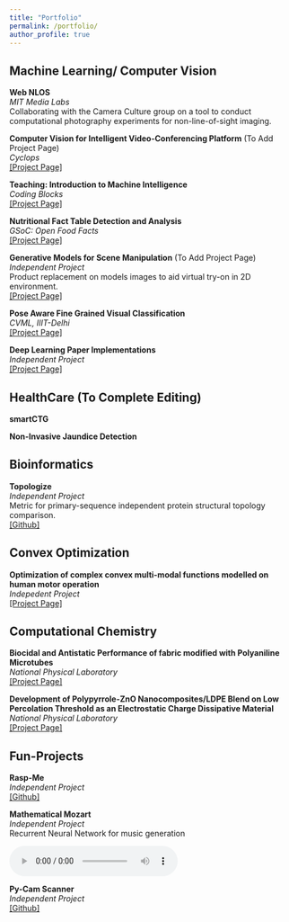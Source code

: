 ```yaml
---
title: "Portfolio"
permalink: /portfolio/
author_profile: true
---
```


## Machine Learning/ Computer Vision

<b>Web NLOS</b><br>
<i>MIT Media Labs</i>
<br>
Collaborating with the Camera Culture group on a tool to conduct computational photography experiments for non-line-of-sight imaging.

<b>Computer Vision for Intelligent Video-Conferencing Platform</b> (To Add Project Page)<br>
<i>Cyclops</i>
<br>
[[Project Page]](../projects/cyclops)

<b>Teaching: Introduction to Machine Intelligence</b><br>
<i>Coding Blocks</i><br>
[[Project Page]](../projects/codingblocks)

<b>Nutritional Fact Table Detection and Analysis</b><br>
<i>GSoC: Open Food Facts</i>
<br>
[[Project Page]](../projects/gsoc18)

<b>Generative Models for Scene Manipulation</b> (To Add Project Page) <br>
<i>Independent Project</i>
<br>
Product replacement on models images to aid virtual try-on in 2D environment.
<br>
[[Project Page]](http://www.ayushchopra.me)

<b>Pose Aware Fine Grained Visual Classification</b><br>
<i>CVML, IIIT-Delhi</i>
<br>
[[Project Page]](../publications/FGVC)

<b>Deep Learning Paper Implementations</b><br>
<i>Independent Project</i> <br>
[[Project Page]](../projects/paper-implementations)

## HealthCare (To Complete Editing)

<b>smartCTG</b>

<b>Non-Invasive Jaundice Detection</b>

## Bioinformatics

<b>Topologize</b><br>
<i>Independent Project</i>
<br>
Metric for primary-sequence independent protein structural topology comparison.
<br>
[[Github]](https://github.com/ayushchopra96/topologize.git)

## Convex Optimization

<b>Optimization of complex convex multi-modal functions modelled on human motor operation</b><br>
<i>Indepedent Project</i>
<br>
[[Project Page]](../publications/HIDE)

## Computational Chemistry

<b>Biocidal and Antistatic Performance of fabric modified with Polyaniline Microtubes</b><br>
<i>National Physical Laboratory</i>
<br>
[[Project Page]](../publications/chem)

<b>Development of Polypyrrole-ZnO Nanocomposites/LDPE Blend on Low Percolation Threshold as an Electrostatic Charge Dissipative Material</b><br>
<i>National Physical Laboratory</i>
<br>
[[Project Page]](../projects/amwc2015)

## Fun-Projects

<b>Rasp-Me</b><br>
<i>Independent Project</i>
<br>
[[Github]](https://github.com/ayushchopra96/PiController.git)

<b>Mathematical Mozart</b><br>
<i>Independent Project</i>
<br>
Recurrent Neural Network for music generation
<br>
<div id="music"><audio controls>                                         
	<source src="../files/audio-sample.mp4" type="audio/mpeg">
	    Your browser does not support the audio element.
</audio></div>

<b>Py-Cam Scanner</b><br>
<i>Independent Project</i>
<br>
[[Github]](https://github.com/ayushchopra96/PythonCamScanner.git)